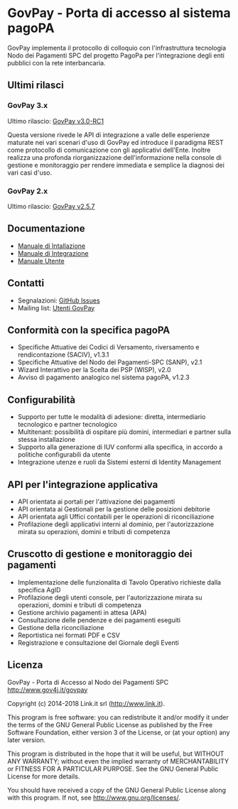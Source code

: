 # GovPay - Porta di accesso al sistema pagoPA
GovPay implementa il protocollo di colloquio con l'infrastruttura tecnologia Nodo dei Pagamenti SPC del progetto PagoPa per l'integrazione degli enti pubblici con la rete interbancaria.

## Ultimi rilasci

### GovPay 3.x 

Ultimo rilascio: [GovPay v3.0-RC1](https://github.com/link-it/GovPay/releases/latest)

Questa versione rivede le API di integrazione a valle delle esperienze maturate nei vari scenari d'uso di GovPay ed introduce il paradigma REST come protocollo di comunicazione con gli applicativi dell'Ente.
Inoltre realizza una profonda riorganizzazione dell'informazione nella console di gestione e monitoraggio per rendere immediata e semplice la diagnosi dei vari casi d'uso.

### GovPay 2.x

Ultimo rilascio: [GovPay v2.5.7](https://github.com/link-it/GovPay/releases/tag/2.5.7)

## Documentazione

* [Manuale di Intallazione](./resources/doc/pdf/GovPay-ManualeInstallazione.pdf)
* [Manuale di Integrazione](./resources/doc/pdf/GovPay-ManualeIntegrazione.pdf)
* [Manuale Utente](./resources/doc/pdf/GovPay-ManualeUtente.pdf)

## Contatti

- Segnalazioni: [GitHub Issues](https://github.com/link-it/GovPay/issues)
- Mailing list: [Utenti GovPay](http://www.gov4j.it/mailman/listinfo/utenti-govpay)

## Conformità con la specifica pagoPA

* Specifiche Attuative dei Codici di Versamento, riversamento e rendicontazione (SACIV), v1.3.1 
* Specifiche Attuative del Nodo dei Pagamenti-SPC (SANP), v2.1  
* Wizard Interattivo per la Scelta dei PSP (WISP), v2.0
* Avviso di pagamento analogico nel sistema pagoPA, v1.2.3

## Configurabilità

* Supporto per tutte le modalità di adesione: diretta, intermediario tecnologico e partner tecnologico
* Multitenant: possibilità di ospitare più domini, intermediari e partner sulla stessa installazione
* Supporto alla generazione di IUV conformi alla specifica, in accordo a politiche configurabili da utente
* Integrazione utenze e ruoli da Sistemi esterni di Identity Management

## API per l'integrazione applicativa

* API orientata ai portali per l'attivazione dei pagamenti
* API orientata ai Gestionali per la gestione delle posizioni debitorie
* API orientata agli Uffici contabili per le operazioni di riconciliazione
* Profilazione degli applicativi interni al dominio, per l'autorizzazione mirata su operazioni, domini e tributi di competenza

## Cruscotto di gestione e monitoraggio dei pagamenti

* Implementazione delle funzionalita di Tavolo Operativo richieste dalla specifica AgID
* Profilazione degli utenti console, per l'autorizzazione mirata su operazioni, domini e tributi di competenza
* Gestione archivio pagamenti in attesa (APA)
* Consultazione delle pendenze e dei pagamenti eseguiti
* Gestione della riconciliazione
* Reportistica nei formati PDF e CSV
* Registrazione e consultazione del Giornale degli Eventi

## Licenza

GovPay - Porta di Accesso al Nodo dei Pagamenti SPC
http://www.gov4j.it/govpay

Copyright (c) 2014-2018 Link.it srl (http://www.link.it).

This program is free software: you can redistribute it and/or modify
it under the terms of the GNU General Public License as published by
the Free Software Foundation, either version 3 of the License, or
(at your option) any later version.

This program is distributed in the hope that it will be useful,
but WITHOUT ANY WARRANTY; without even the implied warranty of
MERCHANTABILITY or FITNESS FOR A PARTICULAR PURPOSE.  See the
GNU General Public License for more details.

You should have received a copy of the GNU General Public License
along with this program. If not, see <http://www.gnu.org/licenses/>.

